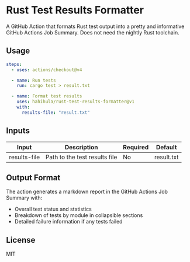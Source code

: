 # Rust Test Results Formatter

A GitHub Action that formats Rust test output into a pretty and informative GitHub Actions Job Summary. Does not need the nightly Rust toolchain.

## Usage

```yaml
steps:
  - uses: actions/checkout@v4

  - name: Run tests
    run: cargo test > result.txt

  - name: Format test results
    uses: hahihula/rust-test-results-formatter@v1
    with:
      results-file: "result.txt"
```

## Inputs

| Input        | Description                   | Required | Default    |
| ------------ | ----------------------------- | -------- | ---------- |
| results-file | Path to the test results file | No       | result.txt |

## Output Format

The action generates a markdown report in the GitHub Actions Job Summary with:

- Overall test status and statistics
- Breakdown of tests by module in collapsible sections
- Detailed failure information if any tests failed

## License

MIT
